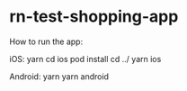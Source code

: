 # rn-test-shopping-app

How to run the app:

iOS:
yarn
cd ios
pod install
cd ../
yarn ios

Android:
yarn
yarn android
